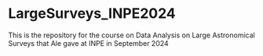 # LargeSurveys_INPE2024
This is the repository for the course on Data Analysis on Large Astronomical Surveys that Ale gave at INPE in September 2024
